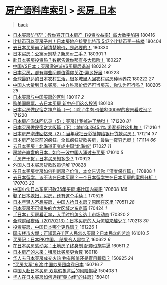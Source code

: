 [房产语料库索引](../../README.md)  > [买房_日本](买房_日本.md)
====
> [back](../README.md)

- [日本买房防“坑”：教你避开日本房产【投资收益率】四大数字陷阱](http://jkwz.applinzi.com/ittc/7092607514640401424.html#%E6%97%A5%E6%9C%AC%E4%B9%B0%E6%88%BF%E9%98%B2%E2%80%9C%E5%9D%91%E2%80%9D%EF%BC%9A%E6%95%99%E4%BD%A0%E9%81%BF%E5%BC%80%E6%97%A5%E6%9C%AC%E6%88%BF%E4%BA%A7%E3%80%90%E6%8A%95%E8%B5%84%E6%94%B6%E7%9B%8A%E7%8E%87%E3%80%91%E5%9B%9B%E5%A4%A7%E6%95%B0%E5%AD%97%E9%99%B7%E9%98%B1) 180416  
- [比特币可以买房子啦！日本房地产接受比特币 547个比特币买一栋楼](http://jkwz.applinzi.com/ittc/7088064782651622407.html#%E6%AF%94%E7%89%B9%E5%B8%81%E5%8F%AF%E4%BB%A5%E4%B9%B0%E6%88%BF%E5%AD%90%E5%95%A6%EF%BC%81%E6%97%A5%E6%9C%AC%E6%88%BF%E5%9C%B0%E4%BA%A7%E6%8E%A5%E5%8F%97%E6%AF%94%E7%89%B9%E5%B8%81+547%E4%B8%AA%E6%AF%94%E7%89%B9%E5%B8%81%E4%B9%B0%E4%B8%80%E6%A0%8B%E6%A5%BC) 180404  
- [去日本买房前了解清楚地价，是必要的！](http://jkwz.applinzi.com/ittc/7086228973615055879.html#%E5%8E%BB%E6%97%A5%E6%9C%AC%E4%B9%B0%E6%88%BF%E5%89%8D%E4%BA%86%E8%A7%A3%E6%B8%85%E6%A5%9A%E5%9C%B0%E4%BB%B7%EF%BC%8C%E6%98%AF%E5%BF%85%E8%A6%81%E7%9A%84%EF%BC%81) 180330  
- [日本买房：公寓or别墅？新房or二手？](http://jkwz.applinzi.com/ittc/7073670465778615307.html#%E6%97%A5%E6%9C%AC%E4%B9%B0%E6%88%BF%EF%BC%9A%E5%85%AC%E5%AF%93or%E5%88%AB%E5%A2%85%EF%BC%9F%E6%96%B0%E6%88%BFor%E4%BA%8C%E6%89%8B%EF%BC%9F) 180301 *1* 
- [赴日本买房投资热？数据告诉你那有多大风险！](http://jkwz.applinzi.com/ittc/7074775094553740294.html#%E8%B5%B4%E6%97%A5%E6%9C%AC%E4%B9%B0%E6%88%BF%E6%8A%95%E8%B5%84%E7%83%AD%EF%BC%9F%E6%95%B0%E6%8D%AE%E5%91%8A%E8%AF%89%E4%BD%A0%E9%82%A3%E6%9C%89%E5%A4%9A%E5%A4%A7%E9%A3%8E%E9%99%A9%EF%BC%81) 180227  
- [中国VS日本：买房激进派VS买房后退派](http://jkwz.applinzi.com/ittc/7073279653618123782.html#%E4%B8%AD%E5%9B%BDVS%E6%97%A5%E6%9C%AC%EF%BC%9A%E4%B9%B0%E6%88%BF%E6%BF%80%E8%BF%9B%E6%B4%BEVS%E4%B9%B0%E6%88%BF%E5%90%8E%E9%80%80%E6%B4%BE) 180224 *2* 
- [日本买房，都有哪些问题值得你关注-异乡好居](http://jkwz.applinzi.com/ittc/7073277464430511114.html#%E6%97%A5%E6%9C%AC%E4%B9%B0%E6%88%BF%EF%BC%8C%E9%83%BD%E6%9C%89%E5%93%AA%E4%BA%9B%E9%97%AE%E9%A2%98%E5%80%BC%E5%BE%97%E4%BD%A0%E5%85%B3%E6%B3%A8-%E5%BC%82%E4%B9%A1%E5%A5%BD%E5%B1%85) 180223  
- [全球最舒适的日本农村生活，很多城里人回农村买房种地养花](http://jkwz.applinzi.com/ittc/7072860168801223696.html#%E5%85%A8%E7%90%83%E6%9C%80%E8%88%92%E9%80%82%E7%9A%84%E6%97%A5%E6%9C%AC%E5%86%9C%E6%9D%91%E7%94%9F%E6%B4%BB%EF%BC%8C%E5%BE%88%E5%A4%9A%E5%9F%8E%E9%87%8C%E4%BA%BA%E5%9B%9E%E5%86%9C%E6%9D%91%E4%B9%B0%E6%88%BF%E7%A7%8D%E5%9C%B0%E5%85%BB%E8%8A%B1) 180222 *27* 
- [中国人大量到日本买房，中介称房价低还可当房东，你认为可行吗？](http://jkwz.applinzi.com/ittc/7066559635832439819.html#%E4%B8%AD%E5%9B%BD%E4%BA%BA%E5%A4%A7%E9%87%8F%E5%88%B0%E6%97%A5%E6%9C%AC%E4%B9%B0%E6%88%BF%EF%BC%8C%E4%B8%AD%E4%BB%8B%E7%A7%B0%E6%88%BF%E4%BB%B7%E4%BD%8E%E8%BF%98%E5%8F%AF%E5%BD%93%E6%88%BF%E4%B8%9C%EF%BC%8C%E4%BD%A0%E8%AE%A4%E4%B8%BA%E5%8F%AF%E8%A1%8C%E5%90%97%EF%BC%9F) 180205 *28* 
- [日本买房与中国买房的区别](http://jkwz.applinzi.com/ittc/7059492582034244624.html#%E6%97%A5%E6%9C%AC%E4%B9%B0%E6%88%BF%E4%B8%8E%E4%B8%AD%E5%9B%BD%E4%B9%B0%E6%88%BF%E7%9A%84%E5%8C%BA%E5%88%AB) 180117 *2* 
- [购美国股票、去日本买房 新中产们这么投资](http://jkwz.applinzi.com/ittc/7056116388278567947.html#%E8%B4%AD%E7%BE%8E%E5%9B%BD%E8%82%A1%E7%A5%A8%E3%80%81%E5%8E%BB%E6%97%A5%E6%9C%AC%E4%B9%B0%E6%88%BF+%E6%96%B0%E4%B8%AD%E4%BA%A7%E4%BB%AC%E8%BF%99%E4%B9%88%E6%8A%95%E8%B5%84) 180108  
- [日本买房做民宿之神户篇（一）：除了牛肉 价值$1000W的夜景看过没？](http://jkwz.applinzi.com/ittc/7049196940535792656.html#%E6%97%A5%E6%9C%AC%E4%B9%B0%E6%88%BF%E5%81%9A%E6%B0%91%E5%AE%BF%E4%B9%8B%E7%A5%9E%E6%88%B7%E7%AF%87%EF%BC%88%E4%B8%80%EF%BC%89%EF%BC%9A%E9%99%A4%E4%BA%86%E7%89%9B%E8%82%89+%E4%BB%B7%E5%80%BC%241000W%E7%9A%84%E5%A4%9C%E6%99%AF%E7%9C%8B%E8%BF%87%E6%B2%A1%EF%BC%9F) 171220  
- [日本房产泡沫回忆录（5）：买房让我掉进了地狱！](http://jkwz.applinzi.com/ittc/7049106148324541456.html#%E6%97%A5%E6%9C%AC%E6%88%BF%E4%BA%A7%E6%B3%A1%E6%B2%AB%E5%9B%9E%E5%BF%86%E5%BD%95%EF%BC%885%EF%BC%89%EF%BC%9A%E4%B9%B0%E6%88%BF%E8%AE%A9%E6%88%91%E6%8E%89%E8%BF%9B%E4%BA%86%E5%9C%B0%E7%8B%B1%EF%BC%81) 171220 *81* 
- [日本买房做民宿之大阪篇（下）：地价年涨45.1% 游客都往这扎推！](http://jkwz.applinzi.com/ittc/7047748252823192593.html#%E6%97%A5%E6%9C%AC%E4%B9%B0%E6%88%BF%E5%81%9A%E6%B0%91%E5%AE%BF%E4%B9%8B%E5%A4%A7%E9%98%AA%E7%AF%87%EF%BC%88%E4%B8%8B%EF%BC%89%EF%BC%9A%E5%9C%B0%E4%BB%B7%E5%B9%B4%E6%B6%A845.1%25+%E6%B8%B8%E5%AE%A2%E9%83%BD%E5%BE%80%E8%BF%99%E6%89%8E%E6%8E%A8%EF%BC%81) 171216 *1* 
- [日本房产泡沫回忆录（2）：当年我把云彩抵押给银行贷款买房！](http://jkwz.applinzi.com/ittc/7046892730133775377.html#%E6%97%A5%E6%9C%AC%E6%88%BF%E4%BA%A7%E6%B3%A1%E6%B2%AB%E5%9B%9E%E5%BF%86%E5%BD%95%EF%BC%882%EF%BC%89%EF%BC%9A%E5%BD%93%E5%B9%B4%E6%88%91%E6%8A%8A%E4%BA%91%E5%BD%A9%E6%8A%B5%E6%8A%BC%E7%BB%99%E9%93%B6%E8%A1%8C%E8%B4%B7%E6%AC%BE%E4%B9%B0%E6%88%BF%EF%BC%81) 171214 *37* 
- [日本房产破灭前的疯狂，全民疯狂贷款买房，最后一夜穷光蛋！](http://jkwz.applinzi.com/ittc/7035751279802975249.html#%E6%97%A5%E6%9C%AC%E6%88%BF%E4%BA%A7%E7%A0%B4%E7%81%AD%E5%89%8D%E7%9A%84%E7%96%AF%E7%8B%82%EF%BC%8C%E5%85%A8%E6%B0%91%E7%96%AF%E7%8B%82%E8%B4%B7%E6%AC%BE%E4%B9%B0%E6%88%BF%EF%BC%8C%E6%9C%80%E5%90%8E%E4%B8%80%E5%A4%9C%E7%A9%B7%E5%85%89%E8%9B%8B%EF%BC%81) 171114 *66* 
- [去日本买房！北海道正变成中国“北海省”](http://jkwz.applinzi.com/ittc/7029057602451932177.html#%E5%8E%BB%E6%97%A5%E6%9C%AC%E4%B9%B0%E6%88%BF%EF%BC%81%E5%8C%97%E6%B5%B7%E9%81%93%E6%AD%A3%E5%8F%98%E6%88%90%E4%B8%AD%E5%9B%BD%E2%80%9C%E5%8C%97%E6%B5%B7%E7%9C%81%E2%80%9D) 171027 *11* 
- [房地产崩盘的日本，如今一波中国人涌过去买房](http://jkwz.applinzi.com/ittc/7022890324849067024.html#%E6%88%BF%E5%9C%B0%E4%BA%A7%E5%B4%A9%E7%9B%98%E7%9A%84%E6%97%A5%E6%9C%AC%EF%BC%8C%E5%A6%82%E4%BB%8A%E4%B8%80%E6%B3%A2%E4%B8%AD%E5%9B%BD%E4%BA%BA%E6%B6%8C%E8%BF%87%E5%8E%BB%E4%B9%B0%E6%88%BF) 171010 *5* 
- [「房产干货」日本买房知多少？](http://jkwz.applinzi.com/ittc/7016457868298159121.html#%E3%80%8C%E6%88%BF%E4%BA%A7%E5%B9%B2%E8%B4%A7%E3%80%8D%E6%97%A5%E6%9C%AC%E4%B9%B0%E6%88%BF%E7%9F%A5%E5%A4%9A%E5%B0%91%EF%BC%9F) 170923  
- [外国人日本买房贷款政策详解](http://jkwz.applinzi.com/ittc/7006843178853073937.html#%E5%A4%96%E5%9B%BD%E4%BA%BA%E6%97%A5%E6%9C%AC%E4%B9%B0%E6%88%BF%E8%B4%B7%E6%AC%BE%E6%94%BF%E7%AD%96%E8%AF%A6%E8%A7%A3) 170828  
- [在日本买房卖房如何判断房产价值，本文告诉你「深度保存篇」](http://jkwz.applinzi.com/ittc/6999536064329679888.html#%E5%9C%A8%E6%97%A5%E6%9C%AC%E4%B9%B0%E6%88%BF%E5%8D%96%E6%88%BF%E5%A6%82%E4%BD%95%E5%88%A4%E6%96%AD%E6%88%BF%E4%BA%A7%E4%BB%B7%E5%80%BC%EF%BC%8C%E6%9C%AC%E6%96%87%E5%91%8A%E8%AF%89%E4%BD%A0%E3%80%8C%E6%B7%B1%E5%BA%A6%E4%BF%9D%E5%AD%98%E7%AF%87%E3%80%8D) 170808 *1* 
- [去日本留学，该不该在日本买房？一个日本留学生在日本买房的案例分析！](http://jkwz.applinzi.com/ittc/6985376664799151109.html#%E5%8E%BB%E6%97%A5%E6%9C%AC%E7%95%99%E5%AD%A6%EF%BC%8C%E8%AF%A5%E4%B8%8D%E8%AF%A5%E5%9C%A8%E6%97%A5%E6%9C%AC%E4%B9%B0%E6%88%BF%EF%BC%9F%E4%B8%80%E4%B8%AA%E6%97%A5%E6%9C%AC%E7%95%99%E5%AD%A6%E7%94%9F%E5%9C%A8%E6%97%A5%E6%9C%AC%E4%B9%B0%E6%88%BF%E7%9A%84%E6%A1%88%E4%BE%8B%E5%88%86%E6%9E%90%EF%BC%81) 170703 *22* 
- [中国小伙日本东京贷款35年买房 堪比国内豪宅](http://jkwz.applinzi.com/ittc/6976725849112839173.html#%E4%B8%AD%E5%9B%BD%E5%B0%8F%E4%BC%99%E6%97%A5%E6%9C%AC%E4%B8%9C%E4%BA%AC%E8%B4%B7%E6%AC%BE35%E5%B9%B4%E4%B9%B0%E6%88%BF+%E5%A0%AA%E6%AF%94%E5%9B%BD%E5%86%85%E8%B1%AA%E5%AE%85) 170608 *186* 
- [娶了日本媳妇，买房，还有这个手续！](http://jkwz.applinzi.com/ittc/6972815914398385156.html#%E5%A8%B6%E4%BA%86%E6%97%A5%E6%9C%AC%E5%AA%B3%E5%A6%87%EF%BC%8C%E4%B9%B0%E6%88%BF%EF%BC%8C%E8%BF%98%E6%9C%89%E8%BF%99%E4%B8%AA%E6%89%8B%E7%BB%AD%EF%BC%81) 170528  
- [日本年轻人不想买房，中国人抢日本房？原因在这里](http://jkwz.applinzi.com/ittc/6966361304846566404.html#%E6%97%A5%E6%9C%AC%E5%B9%B4%E8%BD%BB%E4%BA%BA%E4%B8%8D%E6%83%B3%E4%B9%B0%E6%88%BF%EF%BC%8C%E4%B8%AD%E5%9B%BD%E4%BA%BA%E6%8A%A2%E6%97%A5%E6%9C%AC%E6%88%BF%EF%BC%9F%E5%8E%9F%E5%9B%A0%E5%9C%A8%E8%BF%99%E9%87%8C) 170511 *28* 
- [日本买房不可错失的六大区域之东京篇](http://jkwz.applinzi.com/ittc/6960101785892029445.html#%E6%97%A5%E6%9C%AC%E4%B9%B0%E6%88%BF%E4%B8%8D%E5%8F%AF%E9%94%99%E5%A4%B1%E7%9A%84%E5%85%AD%E5%A4%A7%E5%8C%BA%E5%9F%9F%E4%B9%8B%E4%B8%9C%E4%BA%AC%E7%AF%87) 170424 *1* 
- [「日本」买房看汇率，入手时机怎么选｜市场动态](http://jkwz.applinzi.com/ittc/6947137205767242757.html#%E3%80%8C%E6%97%A5%E6%9C%AC%E3%80%8D%E4%B9%B0%E6%88%BF%E7%9C%8B%E6%B1%87%E7%8E%87%EF%BC%8C%E5%85%A5%E6%89%8B%E6%97%B6%E6%9C%BA%E6%80%8E%E4%B9%88%E9%80%89%EF%BD%9C%E5%B8%82%E5%9C%BA%E5%8A%A8%E6%80%81) 170320 *2* 
- [全球财经夜话（20170213）：日本买房的人为何越来越少？](http://jkwz.applinzi.com/ittc/6934144381924934660.html#%E5%85%A8%E7%90%83%E8%B4%A2%E7%BB%8F%E5%A4%9C%E8%AF%9D%EF%BC%8820170213%EF%BC%89%EF%BC%9A%E6%97%A5%E6%9C%AC%E4%B9%B0%E6%88%BF%E7%9A%84%E4%BA%BA%E4%B8%BA%E4%BD%95%E8%B6%8A%E6%9D%A5%E8%B6%8A%E5%B0%91%EF%BC%9F) 170213 *30* 
- [投资买房，中国日本哪个更靠谱？](http://jkwz.applinzi.com/ittc/6915754509233292293.html#%E6%8A%95%E8%B5%84%E4%B9%B0%E6%88%BF%EF%BC%8C%E4%B8%AD%E5%9B%BD%E6%97%A5%E6%9C%AC%E5%93%AA%E4%B8%AA%E6%9B%B4%E9%9D%A0%E8%B0%B1%EF%BC%9F) 161226 *1* 
- [国庆楼市火爆：可知现在11区人民怎么买房？日本民众的苦难](http://jkwz.applinzi.com/ittc/6887388891811677188.html#%E5%9B%BD%E5%BA%86%E6%A5%BC%E5%B8%82%E7%81%AB%E7%88%86%EF%BC%9A%E5%8F%AF%E7%9F%A5%E7%8E%B0%E5%9C%A811%E5%8C%BA%E4%BA%BA%E6%B0%91%E6%80%8E%E4%B9%88%E4%B9%B0%E6%88%BF%EF%BC%9F%E6%97%A5%E6%9C%AC%E6%B0%91%E4%BC%97%E7%9A%84%E8%8B%A6%E9%9A%BE) 161010 *5* 
- [买房记：日本PK中国， 结果令人震惊了](http://jkwz.applinzi.com/ittc/6846507191254909956.html#%E4%B9%B0%E6%88%BF%E8%AE%B0%EF%BC%9A%E6%97%A5%E6%9C%ACPK%E4%B8%AD%E5%9B%BD%EF%BC%8C+%E7%BB%93%E6%9E%9C%E4%BB%A4%E4%BA%BA%E9%9C%87%E6%83%8A%E4%BA%86) 160622 *6* 
- [在日本买房感动哭：土地房子终身制 配套设施牛逼](http://jkwz.applinzi.com/ittc/6830919882530882565.html#%E5%9C%A8%E6%97%A5%E6%9C%AC%E4%B9%B0%E6%88%BF%E6%84%9F%E5%8A%A8%E5%93%AD%EF%BC%9A%E5%9C%9F%E5%9C%B0%E6%88%BF%E5%AD%90%E7%BB%88%E8%BA%AB%E5%88%B6+%E9%85%8D%E5%A5%97%E8%AE%BE%E6%96%BD%E7%89%9B%E9%80%BC) 160511 *2* 
- [日本房产的未来：租房比买房更合算](http://jkwz.applinzi.com/ittc/6788572333459637253.html#%E6%97%A5%E6%9C%AC%E6%88%BF%E4%BA%A7%E7%9A%84%E6%9C%AA%E6%9D%A5%EF%BC%9A%E7%A7%9F%E6%88%BF%E6%AF%94%E4%B9%B0%E6%88%BF%E6%9B%B4%E5%90%88%E7%AE%97) 160118  
- [华人去日本买房成交火热 物有所值还是盲目跟风？](http://jkwz.applinzi.com/ittc/6746041785806390276.html#%E5%8D%8E%E4%BA%BA%E5%8E%BB%E6%97%A5%E6%9C%AC%E4%B9%B0%E6%88%BF%E6%88%90%E4%BA%A4%E7%81%AB%E7%83%AD+%E7%89%A9%E6%9C%89%E6%89%80%E5%80%BC%E8%BF%98%E6%98%AF%E7%9B%B2%E7%9B%AE%E8%B7%9F%E9%A3%8E%EF%BC%9F) 150925 *24* 
- [“买房大军”东渡 中国炒房团席卷日本](http://jkwz.applinzi.com/ittc/547650615078203095.html#%E2%80%9C%E4%B9%B0%E6%88%BF%E5%A4%A7%E5%86%9B%E2%80%9D%E4%B8%9C%E6%B8%A1+%E4%B8%AD%E5%9B%BD%E7%82%92%E6%88%BF%E5%9B%A2%E5%B8%AD%E5%8D%B7%E6%97%A5%E6%9C%AC) 150716 *7* 
- [中国人赴日本买房 双赢假象背后的风险揭秘](http://jkwz.applinzi.com/ittc/547650611403644938.html#%E4%B8%AD%E5%9B%BD%E4%BA%BA%E8%B5%B4%E6%97%A5%E6%9C%AC%E4%B9%B0%E6%88%BF+%E5%8F%8C%E8%B5%A2%E5%81%87%E8%B1%A1%E8%83%8C%E5%90%8E%E7%9A%84%E9%A3%8E%E9%99%A9%E6%8F%AD%E7%A7%98) 150408 *1* 
- [华人在日本买房如何选择&quot;朝向佳&quot;的住房?](http://jkwz.applinzi.com/ittc/547650611401959967.html#%E5%8D%8E%E4%BA%BA%E5%9C%A8%E6%97%A5%E6%9C%AC%E4%B9%B0%E6%88%BF%E5%A6%82%E4%BD%95%E9%80%89%E6%8B%A9%26quot%3B%E6%9C%9D%E5%90%91%E4%BD%B3%26quot%3B%E7%9A%84%E4%BD%8F%E6%88%BF%3F) 150401  
